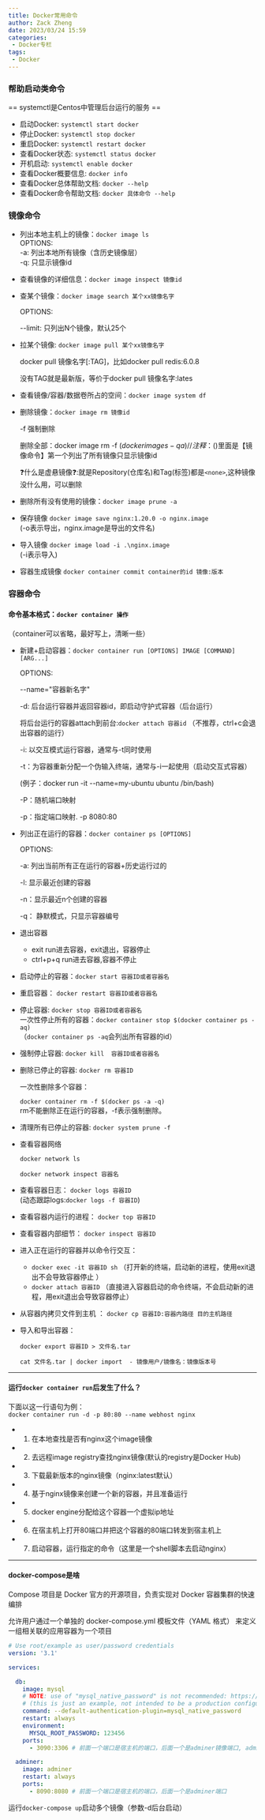 ```yaml
---
title: Docker常用命令
author: Zack Zheng
date: 2023/03/24 15:59
categories:
 - Docker专栏
tags:
 - Docker
---
```


### 帮助启动类命令
== systemctl是Centos中管理后台运行的服务 ==
+ 启动Docker: `systemctl start docker`
+ 停止Docker: `systemctl stop docker`
+ 重启Docker: `systemctl restart docker`
+ 查看Docker状态: `systemctl status docker`
+ 开机启动: `systemctl enable docker`
+ 查看Docker概要信息: `docker info`
+ 查看Docker总体帮助文档: `docker --help`
+ 查看Docker命令帮助文档: `docker 具体命令 --help`


### 镜像命令

+ 列出本地主机上的镜像：`docker image ls`  
  OPTIONS:  
  -a: 列出本地所有镜像（含历史镜像层）  
  -q: 只显示镜像id  

+ 查看镜像的详细信息：`docker image inspect 镜像id`

+ 查某个镜像：`docker image search 某个xx镜像名字 `

  OPTIONS: 

  --limit: 只列出N个镜像，默认25个 

+ 拉某个镜像: `docker image pull 某个xx镜像名字`

  docker pull 镜像名字[:TAG]，比如docker pull redis:6.0.8

  没有TAG就是最新版，等价于docker pull 镜像名字:lates

+ 查看镜像/容器/数据卷所占的空间：`docker image system df`

+ 删除镜像：`docker image rm 镜像id`

  -f 强制删除

  删除全部：docker image rm -f $(docker images -qa)   // 注释：$()里面是【镜像命令】第一个列出了所有镜像只显示镜像id 

  :question:什么是虚悬镜像:question::就是Repository(仓库名)和Tag(标签)都是`<none>`,这种镜像没什么用，可以删除

 + 删除所有没有使用的镜像：`docker image prune -a`   

+ 保存镜像
  `docker image save nginx:1.20.0 -o nginx.image`      
  (-o表示导出，nginx.image是导出的文件名)

+ 导入镜像
  `docker image load -i .\nginx.image`    
  (-i表示导入)  

+ 容器生成镜像
`docker container commit container的id 镜像:版本`


### 容器命令

#### 命令基本格式：`docker container 操作`     
（container可以省略，最好写上，清晰一些）   

+ 新建+启动容器：`docker container run [OPTIONS] IMAGE [COMMAND] [ARG...]`

  OPTIONS: 

  --name="容器新名字"

  -d: 后台运行容器并返回容器id，即启动守护式容器（后台运行）  

  将后台运行的容器attach到前台:`docker attach 容器id`   （不推荐，ctrl+c会退出容器的运行）

  -i:  以交互模式运行容器，通常与-t同时使用

  -t：为容器重新分配一个伪输入终端，通常与-i一起使用（启动交互式容器）

  (例子：docker run -it --name=my-ubuntu ubuntu /bin/bash)

  -P：随机端口映射

  -p：指定端口映射.  -p 8080:80

+ 列出正在运行的容器：`docker container ps [OPTIONS]`

  OPTIONS: 

  -a:  列出当前所有正在运行的容器+历史运行过的

  -l:  显示最近创建的容器

  -n：显示最近n个创建的容器

  -q： 静默模式，只显示容器编号 
  

+ 退出容器

  + exit   run进去容器，exit退出，容器停止
  + ctrl+p+q     run进去容器,容器不停止

+ 启动停止的容器：`docker start 容器ID或者容器名 `

+ 重启容器： `docker restart 容器ID或者容器名`

+ 停止容器: `docker stop 容器ID或者容器名`    
一次性停止所有的容器：`docker container stop $(docker container ps -aq)`    
（`docker container ps -aq`会列出所有容器的id）    

+ 强制停止容器: `docker kill  容器ID或者容器名`

+ 删除已停止的容器:  `docker rm 容器ID`

  一次性删除多个容器：

  `docker container rm -f $(docker ps -a -q)`   
  rm不能删除正在运行的容器，-f表示强制删除。   

+ 清理所有已停止的容器: `docker system prune -f`  

+ 查看容器网络

  `docker network ls`

  `docker network inspect 容器名`

+ 查看容器日志： `docker logs 容器ID `   
  (动态跟踪logs:`docker logs -f 容器ID`)

+ 查看容器内运行的进程： `docker top 容器ID `

+ 查看容器内部细节： `docker inspect 容器ID  ` 

+ 进入正在运行的容器并以命令行交互： 

  + `docker exec -it 容器ID sh`   （打开新的终端，启动新的进程，使用exit退出不会导致容器停止  ）
  + `docker attach 容器ID`   （直接进入容器启动的命令终端，不会启动新的进程，用exit退出会导致容器停止）

+  从容器内拷贝文件到主机 ： `docker cp 容器ID:容器内路径 目的主机路径`

+ 导入和导出容器：  

  `docker export 容器ID > 文件名.tar`

  `cat 文件名.tar | docker import  - 镜像用户/镜像名：镜像版本号 `


---------------------------------------------------------------
#### 运行`docker container run`后发生了什么？

下面以这一行语句为例：   
`docker container run -d -p 80:80 --name webhost nginx`    

+ 1. 在本地查找是否有nginx这个image镜像     
+ 2. 去远程image registry查找nginx镜像(默认的registry是Docker Hub)     
+ 3. 下载最新版本的nginx镜像（nginx:latest默认）   
+ 4. 基于nginx镜像来创建一个新的容器，并且准备运行    
+ 5. docker engine分配给这个容器一个虚拟ip地址    
+ 6. 在宿主机上打开80端口并把这个容器的80端口转发到宿主机上   
+ 7. 启动容器，运行指定的命令（这里是一个shell脚本去启动nginx）      


---------------------------------------------------------------

#### docker-compose是啥

Compose 项⽬是 Docker 官⽅的开源项⽬，负责实现对 Docker 容器集群的快速编排

允许⽤户通过⼀个单独的 docker-compose.yml 模板⽂件（YAML 格式）
来定义⼀组相关联的应⽤容器为⼀个项⽬

```yaml
# Use root/example as user/password credentials
version: '3.1'

services:

  db:
    image: mysql
    # NOTE: use of "mysql_native_password" is not recommended: https://dev.mysql.com/doc/refman/8.0/en/upgrading-from-previous-series.html#upgrade-caching-sha2-password
    # (this is just an example, not intended to be a production configuration)
    command: --default-authentication-plugin=mysql_native_password
    restart: always
    environment:
      MYSQL_ROOT_PASSWORD: 123456
    ports:
      - 3090:3306 # 前面一个端口是宿主机的端口，后面一个是adminer镜像端口, adminer是一个mysql管理客户端

  adminer:
    image: adminer
    restart: always
    ports:
      - 8090:8080 # 前面一个端口是宿主机的端口，后面一个是adminer端口
```



运行`docker-compose up`启动多个镜像（参数-d后台启动）
